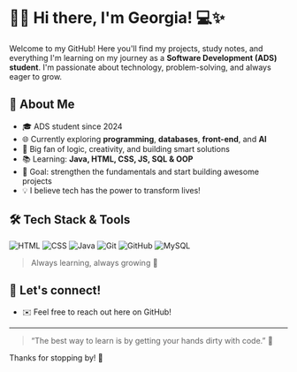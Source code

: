 # 👩‍💻 Hi there, I'm Georgia! 💻✨

Welcome to my GitHub! Here you'll find my projects, study notes, and everything I'm learning on my journey as a **Software Development (ADS) student**. I'm passionate about technology, problem-solving, and always eager to grow.

## 🚀 About Me

- 🎓 ADS student since 2024  
- 🌐 Currently exploring **programming**, **databases**, **front-end**, and **AI**
- 🧠 Big fan of logic, creativity, and building smart solutions  
- 📚 Learning: **Java, HTML, CSS, JS, SQL & OOP**  
- 🎯 Goal: strengthen the fundamentals and start building awesome projects  
- 💡 I believe tech has the power to transform lives!

## 🛠️ Tech Stack & Tools

![HTML](https://img.shields.io/badge/HTML5-E34F26?style=flat&logo=html5&logoColor=white)
![CSS](https://img.shields.io/badge/CSS3-1572B6?style=flat&logo=css3&logoColor=white)
![Java](https://img.shields.io/badge/Java-ED8B00?style=flat&logo=java&logoColor=white)
![Git](https://img.shields.io/badge/Git-F05032?style=flat&logo=git&logoColor=white)
![GitHub](https://img.shields.io/badge/GitHub-100000?style=flat&logo=github&logoColor=white)
![MySQL](https://img.shields.io/badge/MySQL-4479A1?style=flat&logo=mysql&logoColor=white)

> Always learning, always growing 🌱

## 💬 Let's connect!

- ✉️ Feel free to reach out here on GitHub!

---

> “The best way to learn is by getting your hands dirty with code.” 🚀

Thanks for stopping by! 🌸
